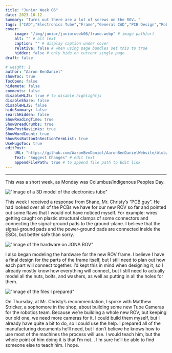 ```yaml
---
title: "Junior Week 06"
date: 2023-10-12
Summary: "Turns out there are a lot of screws on the ROV… "
tags: ["CAD","Electronics Tube","Frame","General CAD","PCB Design","Robotics Shop Blog","Sunk Robotics"]
cover:
    image: "/img/junior/juniorweek06/frame.webp" # image path/url
    alt: "" # alt text
    caption: "" # display caption under cover
    relative: false # when using page bundles set this to true
    hidden: false # only hide on current single page
draft: false

# weight: 1
author: "Aaron BenDaniel"
showToc: true
TocOpen: false
hidemeta: false
comments: false
disableHLJS: true # to disable highlightjs
disableShare: false
disableHLJS: false
hideSummary: false
searchHidden: false
ShowReadingTime: true
ShowBreadCrumbs: true
ShowPostNavLinks: true
ShowWordCount: true
ShowRssButtonInSectionTermList: true
UseHugoToc: true
editPost:
    URL: "https://github.com/AaronBenDaniel/AaronBenDanielWebsite/blob/main/content"
    Text: "Suggest Changes" # edit text
    appendFilePath: true # to append file path to Edit link
---
```


---

This was a short week, as Monday was Columbus/Indigenous Peoples Day.

!["Image of a 3D model of the electronics tube"](/img/junior/juniorweek06/tube.webp)

This week I received a response from Shane, Mr. Christy’s “PCB guy”. He had looked over all of the PCBs we have for our new ROV so far and pointed out some flaws that I would not have noticed myself. For example: wires getting caught on plastic structural clamps of some connectors and connecting the signal-ground pads to the ground-plane. I believe that the signal-ground pads and the power-ground pads are connected inside the ESCs, but better safe than sorry.

!["Image of the hardware on JONA ROV"](/img/junior/juniorweek06/frame.webp)

I also began modeling the hardware for the new ROV frame. I believe I have a final design for the parts of the frame itself, but I still need to plan out how each part will connect together. I’d kept this in mind when designing it, so I already mostly know how everything will connect, but I still need to actually model all the nuts, bolts, and washers, as well as putting in all the holes for them.

!["Image of the files I prepared"](/img/junior/juniorweek06/files.png)

On Thursday, at Mr. Christy’s recommendation, I spoke with Matthew Stricker, a sophomore in the shop, about building some new Tube Cameras for the robotics team. Because we’re building a whole new ROV, but keeping our old one, we need more cameras for it. I could build them myself, but I already have quite a bit to do, so I could use the help. I prepared all of the manufacturing documents he’ll need, but I don’t believe he knows how to use most of the machines the process will use. I would teach him, but the whole point of him doing it is that I’m not… I’m sure he’ll be able to find someone else to teach him. I hope.
